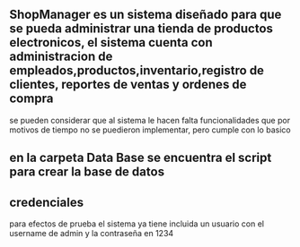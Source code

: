 ## ShopManager es un sistema diseñado para que se pueda administrar una tienda de productos electronicos, el sistema cuenta con administracion de empleados,productos,inventario,registro de clientes, reportes de ventas y ordenes de compra

se pueden considerar que al sistema le hacen falta funcionalidades que por motivos de tiempo no se puedieron implementar, pero cumple con lo basico

## en la carpeta Data Base se encuentra el script para crear la base de datos

## credenciales 
para efectos de prueba el sistema ya tiene incluida un usuario con el username de admin y la contraseña en 1234
